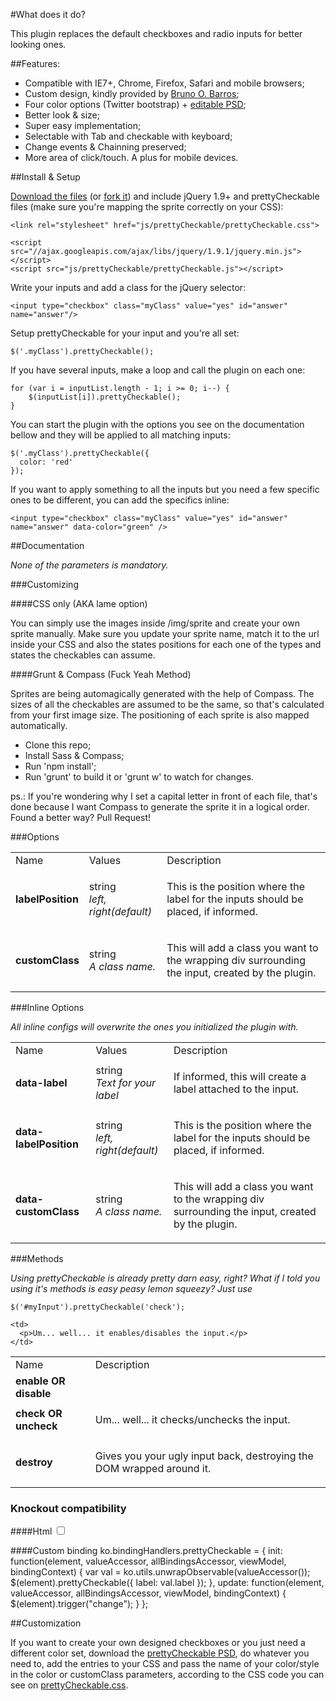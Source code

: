 #What does it do?

This plugin replaces the default checkboxes and radio inputs for better looking ones.

##Features:

* Compatible with IE7+, Chrome, Firefox, Safari and mobile browsers;
* Custom design, kindly provided by [Bruno O. Barros](http://ilustrebob.com.br/);
* Four color options (Twitter bootstrap) + [editable PSD](http://arthurgouveia.com/prettyCheckable/goodies/prettyCheckable.psd);
* Better look & size;
* Super easy implementation;
* Selectable with Tab and checkable with keyboard;
* Change events & Chainning preserved;
* More area of click/touch. A plus for mobile devices.

##Install & Setup

[Download the files](https://github.com/arthurgouveia/prettyCheckable/zipball/master) (or [fork it](https://github.com/arthurgouveia/prettyCheckable)) and include jQuery 1.9+ and prettyCheckable files (make sure you're mapping the sprite correctly on your CSS):

    <link rel="stylesheet" href="js/prettyCheckable/prettyCheckable.css">

    <script src="//ajax.googleapis.com/ajax/libs/jquery/1.9.1/jquery.min.js"></script>
    <script src="js/prettyCheckable/prettyCheckable.js"></script>

Write your inputs and add a class for the jQuery selector:

    <input type="checkbox" class="myClass" value="yes" id="answer" name="answer"/>

Setup prettyCheckable for your input and you're all set:

    $('.myClass').prettyCheckable();

If you have several inputs, make a loop and call the plugin on each one:

    for (var i = inputList.length - 1; i >= 0; i--) {
        $(inputList[i]).prettyCheckable();
    }

You can start the plugin with the options you see on the documentation bellow and they will be applied to all matching inputs:

    $('.myClass').prettyCheckable({
      color: 'red'
    });

If you want to apply something to all the inputs but you need a few specific ones to be different, you can add the specifics inline:

    <input type="checkbox" class="myClass" value="yes" id="answer" name="answer" data-color="green" />

##Documentation

*None of the parameters is mandatory.*

###Customizing

####CSS only (AKA lame option)

You can simply use the images inside /img/sprite and create your own sprite manually. Make sure you update your sprite name, match it to the url inside your CSS and also the states positions for each one of the types and states the checkables can assume.

####Grunt & Compass (Fuck Yeah Method)

Sprites are being automagically generated with the help of Compass. 
The sizes of all the checkables are assumed to be the same, so that's calculated from your first image size.
The positioning of each sprite is also mapped automatically.

- Clone this repo;
- Install Sass &amp; Compass;
- Run 'npm install';
- Run 'grunt' to build it or 'grunt w' to watch for changes.

ps.: If you're wondering why I set a capital letter in front of each file, that's done because I want Compass to generate the sprite it in a logical order. Found a better way? Pull Request!

###Options

<table>
  <tbody>
    <tr>
      <td>Name</td>
      <td>Values</td>
      <td>Description</td>
    </tr>
    <tr>
      <td>
        <strong>labelPosition</strong>
      </td>
      <td>
        string<br>
        <em>left, right(default)</em>
      </td>
      <td>
        <p>This is the position where the label for the inputs should be placed, if informed.</p>
      </td>
    </tr>
    <tr>
      <td>
        <strong>customClass</strong>
      </td>
      <td>
        string<br>
        <em>A class name.</em>
      </td>
      <td>
        <p>This will add a class you want to the wrapping div surrounding the input, created by the plugin.</p>
      </td>
    </tr>
  </tbody>
</table>

###Inline Options

*All inline configs will overwrite the ones you initialized the plugin with.*

<table class="table table-striped">
  <tbody>
    <tr>
      <td>Name</td>
      <td>Values</td>
      <td>Description</td>
    </tr>
    <tr>
      <td>
        <strong>data-label</strong>
      </td>
      <td>
        string<br>
        <em>Text for your label</em>
      </td>
      <td>
        <p>If informed, this will create a label attached to the input.</p>
      </td>
    </tr>
    <tr>
      <td>
        <strong>data-labelPosition</strong>
      </td>
      <td>
        string<br>
        <em>left, right(default)</em>
      </td>
      <td>
        <p>This is the position where the label for the inputs should be placed, if informed.</p>
      </td>
    </tr>
    <tr>
      <td>
        <strong>data-customClass</strong>
      </td>
      <td>
        string<br>
        <em>A class name.</em>
      </td>
      <td>
        <p>This will add a class you want to the wrapping div surrounding the input, created by the plugin.</p>
      </td>
    </tr>
  </tbody>
</table>

###Methods

<p><em>Using prettyCheckable is already pretty darn easy, right? What if I told you using it's methods is easy peasy lemon squeezy? Just use</em></p>

    $('#myInput').prettyCheckable('check');

<table class="table table-striped">
  <tr>
    <td>Name</td>
    <td>Description</td>
  </tr>
  <tr>
    <td class="param-name">
      <strong>enable OR disable</strong>
    </td>
    
    <td>
      <p>Um... well... it enables/disables the input.</p>
    </td>
  </tr>
  <tr>
    <td class="param-name">
      <strong>check OR uncheck</strong>
    </td>
    <td>
      <p>Um... well... it checks/unchecks the input.</p>
    </td>
  </tr>
  <tr>
    <td class="param-name">
      <strong>destroy</strong>
    </td>
    <td>
      <p>Gives you your ugly input back, destroying the DOM wrapped around it.</p>
    </td>
  </tr>
</table>

### Knockout compatibility

####Html
    <input type="checkbox" data-bind="checked: isFurnished, prettyCheckable: {color: 'gray', label: 'Furnished' }"/>

####Custom binding
    ko.bindingHandlers.prettyCheckable = {
        init: function(element, valueAccessor, allBindingsAccessor, viewModel, bindingContext) {
            var val = ko.utils.unwrapObservable(valueAccessor());
            $(element).prettyCheckable({ label: val.label });
        },
        update: function(element, valueAccessor, allBindingsAccessor, viewModel, bindingContext) {
            $(element).trigger("change");
        }
    };

##Customization

If you want to create your own designed checkboxes or you just need a different color set, download the [prettyCheckable PSD](http://arthurgouveia.com/prettyCheckable/goodies/prettyCheckable.psd), do whatever you need to, add the entries to your CSS and pass the name of your color/style in the color or customClass parameters, according to the CSS code you can see on [prettyCheckable.css](http://arthurgouveia.com/prettyCheckable/js/prettyCheckable/prettyCheckable.css).
